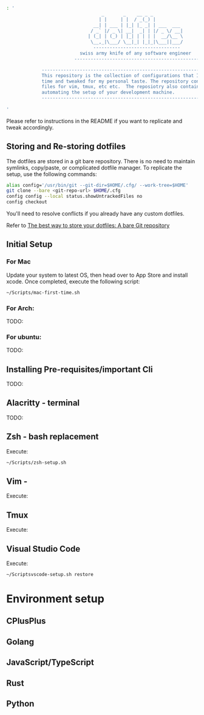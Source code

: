 ```bash
: '
                                   _       _    __ _ _
                                  | |     | |  / _(_) |
                                __| | ___ | |_| |_ _| | ___  ___
                               / _` |/ _ \| __|  _| | |/ _ \/ __|
                              | (_| | (_) | |_| | | | |  __/\__ \
                               \__,_|\___/ \__|_| |_|_|\___||___/
                                --------------------------------
                           swiss army knife of any software engineer
                         ----------------------------------------------

             -----------------------------------------------------------------------
             This repository is the collection of configurations that I learned over
             time and tweaked for my personal taste. The repository contains configs
             files for vim, tmux, etc etc.  The reposiotry also contains scripts for
             automating the setup of your development machine.
             -----------------------------------------------------------------------
    
'
```

Please refer to instructions in the README if you want to replicate and tweak accordingly.

## Storing and Re-storing dotfiles

The dotfiles are stored in a git bare repository. There is no need to maintain symlinks, copy/paste, or complicated dotfile manager.
To replicate the setup, use the following commands:

```bash
alias config='/usr/bin/git --git-dir=$HOME/.cfg/ --work-tree=$HOME'
git clone --bare <git-repo-url> $HOME/.cfg
config config --local status.showUntrackedFiles no
config checkout
```

You'll need to resolve conflicts if you already have any custom dotfiles.

Refer to [The best way to store your dotfiles: A bare Git repository](https://www.atlassian.com/git/tutorials/dotfiles)

## Initial Setup

### For Mac
Update your system to latest OS, then head over to App Store and install xcode.
Once completed, execute the following script:
```bash
~/Scripts/mac-first-time.sh
```
### For Arch:
TODO:

### For ubuntu:
TODO:

## Installing Pre-requisites/important Cli
TODO:


## Alacritty - terminal
TODO:

## Zsh - bash replacement
Execute:
```bash 
~/Scripts/zsh-setup.sh
```

## Vim -
Execute:

## Tmux 
Execute:

## Visual Studio Code
Execute:
```bash
~/Scriptsvscode-setup.sh restore
```

# Environment setup

## CPlusPlus

## Golang

## JavaScript/TypeScript

## Rust

## Python

